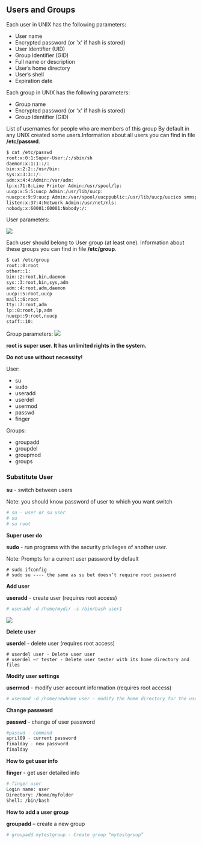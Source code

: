 ## Users and Groups

Each user in UNIX has the following parameters:

- User name
- Encrypted password (or 'x' if hash is stored)
- User Identifier (UID)
- Group Identifier (GID)
- Full name or description
- User’s home directory
- User’s shell
- Expiration date

Each group in UNIX has the following parameters:

- Group name
- Encrypted password (or 'x' if hash is stored)
- Group Identifier (GID)

List of usernames for people who are members of this group By default in any UNIX created some users.Information about all users you can find in file **/etc/passwd**.
```bash
$ cat /etc/passwd
root:x:0:1:Super-User:/:/sbin/sh 
daemon:x:1:1::/: 
bin:x:2:2::/usr/bin: 
sys:x:3:3::/: 
adm:x:4:4:Admin:/var/adm: 
lp:x:71:8:Line Printer Admin:/usr/spool/lp: 
uucp:x:5:5:uucp Admin:/usr/lib/uucp: 
nuucp:x:9:9:uucp Admin:/var/spool/uucppublic:/usr/lib/uucp/uucico smmsp:x:25:25:SendMail Message Submission Program:/: 
listen:x:37:4:Network Admin:/usr/net/nls: 
nobody:x:60001:60001:Nobody:/: 
```
User parameters:

<img src = "https://elearn.epam.com/assets/courseware/v1/deaa3c2064808cf7ba901c068d4a2ec8/asset-v1:RD_CIS+DOBCLinux+0422+type@asset+block/user-param.png">

Each user should belong to User group (at least one). Information about these groups you can find in file **/etc/group**.
```bash
$ cat /etc/group
root::0:root 
other::1: 
bin::2:root,bin,daemon 
sys::3:root,bin,sys,adm 
adm::4:root,adm,daemon 
uucp::5:root,uucp 
mail::6:root 
tty::7:root,adm 
lp::8:root,lp,adm 
nuucp::9:root,nuucp 
staff::10:
```

Group parameters:
<img src="https://elearn.epam.com/assets/courseware/v1/8fdf076d28891fcd3b3c0604697b6a4b/asset-v1:RD_CIS+DOBCLinux+0422+type@asset+block/group-param.png">

**root is super user. It has unlimited rights in the system.**

**Do not use without necessity!**

User:

- su
- sudo
- useradd
- userdel
- usermod
- passwd
- finger

Groups:

- groupadd
- groupdel
- groupmod
- groups

### Substitute User

**su** - switch between users

Note: you should know password of user to which you want switch
```bash
# su - user or su user
# su
# su root
```

**Super user do**

**sudo** - run programs with the security privileges of another user.

Note: Prompts for a current user password by default
```bahs
# sudo ifconfig
# sudo su ---- the same as su but doesn’t require root password
```
**Add user**

**useradd** - create user (requires root access)
```bash
# useradd –d /home/mydir –s /bin/bash user1
```
<img src="https://elearn.epam.com/assets/courseware/v1/0f860fc356f7ce6508c7c126ae65c580/asset-v1:RD_CIS+DOBCLinux+0422+type@asset+block/useradd.png">

**Delete user**

**userdel** - delete user (requires root access)
```bahs
# userdel user - Delete user user
# userdel –r tester - Delete user tester with its home directory and files
```

**Modify user settings**

**usermod** - modify user account information (requires root access)
```bash
# usermod -d /home/newhome user - modify the home directory for the user account to "/home/newhome"
```
**Change password**

**passwd** - change of user password
```bash
#passwd - command
april09 - current password
finalday - new password
finalday
```

**How to get user info**

**finger** - get user detailed info
```bash
# finger user
Login name: user
Directory: /home/myfolder 
Shell: /bin/bash
```
**How to add a user group**

**groupadd** – create a new group

```bash
# groupadd mytestgroup - Create group “mytestgroup”
```
